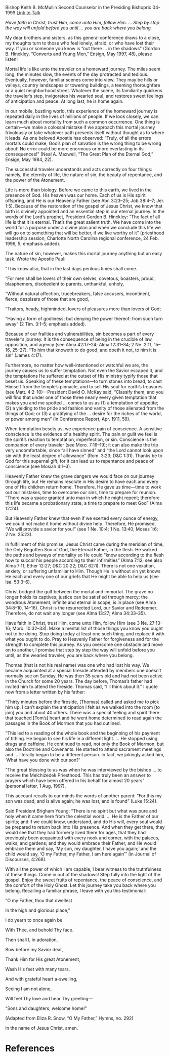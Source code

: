 Bishop Keith B. McMullin
Second Counselor in the Presiding Bishopric
04-1999
[Link to Talk](https://www.churchofjesuschrist.org/study/general-conference/1999/04/welcome-home?lang=eng)

_Have faith in Christ, trust Him, come unto Him, follow Him. … Step by step the way will unfold before you until … you are back where you belong._

My dear brothers and sisters, as this general conference draws to a close, my thoughts turn to those who feel lonely, afraid, or who have lost their way. If you or someone you know is “out there … in the shadows” (Gordon B. Hinckley, “Converts and Young Men,” Ensign, May 1997, 48), please listen!

Mortal life is like unto the traveler on a homeward journey. The miles seem long, the minutes slow, the events of the day protracted and tedious. Eventually, however, familiar scenes come into view. They may be hills or valleys, country landscapes or towering buildings, a teeming thoroughfare or a quiet neighborhood street. Whatever the scene, its familiarity quickens the traveler’s step, invigorates his wearied soul, and restores sweet feelings of anticipation and peace. At long last, he is home again.

In our mobile, bustling world, this experience of the homeward journey is repeated daily in the lives of millions of people. If we look closely, we can learn much about mortality from such a common occurrence. One thing is certain—we make a colossal mistake if we approach this mortal journey frivolously or take whatever path presents itself without thought as to where it leads. As one beloved Apostle has observed: “Truly, of all the errors mortals could make, God’s plan of salvation is the wrong thing to be wrong about! No error could be more enormous or more everlasting in its consequences!” (Neal A. Maxwell, “The Great Plan of the Eternal God,” Ensign, May 1984, 22).

The successful traveler understands and acts correctly on four things: namely, the eternity of life, the nature of sin, the beauty of repentance, and the power of the Atonement.

Life is more than biology. Before we came to this earth, we lived in the presence of God. His heaven was our home. Each of us is His spirit offspring, and He is our Heavenly Father (see Abr. 3:23–25; Job 38:4–7; Jer. 1:5). Because of the restoration of the gospel of Jesus Christ, we know that birth is divinely appointed and an essential step in our eternal journey. In the words of the Lord’s prophet, President Gordon B. Hinckley: “The fact of all life is that it is eternal. That’s the great salient truth. We have come into the world for a purpose under a divine plan and when we conclude this life we will go on to something that will be better, if we live worthy of it” (priesthood leadership session, Charlotte North Carolina regional conference, 24 Feb. 1996, 5; emphasis added).

The nature of sin, however, makes this mortal journey anything but an easy task. Wrote the Apostle Paul:

“This know also, that in the last days perilous times shall come.

“For men shall be lovers of their own selves, covetous, boasters, proud, blasphemers, disobedient to parents, unthankful, unholy,

“Without natural affection, trucebreakers, false accusers, incontinent, fierce, despisers of those that are good,

“Traitors, heady, highminded, lovers of pleasures more than lovers of God;

“Having a form of godliness; but denying the power thereof: from such turn away” (2 Tim. 3:1–5; emphasis added).

Because of our frailties and vulnerabilities, sin becomes a part of every traveler’s journey. It is the consequence of being in the crucible of law, opposition, and agency (see Alma 42:17–24; Alma 12:31–34; 2 Ne. 2:11, 15–16, 25–27). “To him that knoweth to do good, and doeth it not, to him it is sin” (James 4:17).

Furthermore, no matter how well-intentioned or watchful we are, the journey causes us to suffer temptation. Not even the Savior escaped it, and the temptations He suffered at the outset of His ministry typify those that beset us. Speaking of these temptations—to turn stones into bread, to cast Himself from the temple’s pinnacle, and to sell His soul for earth’s treasures (see Matt. 4:2–10)—President David O. McKay said, “Classify them, and you will find that under one of those three nearly every given temptation that makes you and me spotted … comes to us as (1) a temptation of appetite; (2) a yielding to the pride and fashion and vanity of those alienated from the things of God; or (3) a gratifying of the … desire for the riches of the world, or power among men” (in Conference Report, Apr. 1911, 59).

When temptation besets us, we experience pain of conscience. A sensitive conscience is the evidence of a healthy spirit. The pain or guilt we feel is the spirit’s reaction to temptation, imperfection, or sin. Conscience is the companion of every traveler (see Moro. 7:16–19); it can also make the trip very uncomfortable, since “all have sinned” and “the Lord cannot look upon sin with the least degree of allowance” (Rom. 3:23; D&C 1:31). Thanks be to God for this supernal gift, for it can lead us to repentance and peace of conscience (see Mosiah 4:1–3).

Heavenly Father knew the grave dangers we would face on our journey through life, but He remains resolute in His desire to have each and every one of His children return home. Therefore, He gave us time—time to work out our mistakes, time to overcome our sins, time to prepare for reunion. “There was a space granted unto man in which he might repent; therefore this life became a probationary state; a time to prepare to meet God” (Alma 12:24).

But Heavenly Father knew that even if we exerted every ounce of energy, we could not make it home without divine help. Therefore, He promised, “We will provide a savior for you!” (see 1 Ne. 10:4; 1 Ne. 13:40; Moses 1:6; 2 Ne. 25:23).

In fulfillment of this promise, Jesus Christ came during the meridian of time, the Only Begotten Son of God, the Eternal Father, in the flesh. He walked the paths and byways of mortality so He could “know according to the flesh how to succor his people according to their infirmities” (Alma 7:12; see also Alma 7:11; Ether 12:27; D&C 20:22; D&C 62:1). There is not one vexation, anxiety, or suffering unfamiliar to Him. Though He is without sin yet knows He each and every one of our griefs that He might be able to help us (see Isa. 53:3–6).

Christ bridged the gulf between the mortal and immortal. The grave no longer holds its captives; justice can be satisfied through mercy; the wondrous Atonement, infinite and eternal in scope, is in place (see Alma 34:8–10, 14–16). Christ is the resurrected Lord, our Savior and Redeemer. Therefore, do not wait any longer (see Alma 13:27; Alma 34:33–35).

Have faith in Christ, trust Him, come unto Him, follow Him (see 3 Ne. 27:13–16; Moro. 10:32–33). Make a mental list of those things you know you ought not to be doing. Stop doing today at least one such thing, and replace it with what you ought to do. Pray to Heavenly Father for forgiveness and for the strength to complete this journey. As you overcome one obstacle and move on to another, I promise that step by step the way will unfold before you until, as the wearied traveler, you are back where you belong.

Thomas (that is not his real name) was one who had lost his way. We became acquainted at a special fireside attended by members one doesn’t normally see on Sunday. He was then 35 years old and had not been active in the Church for some 20 years. The day before, Thomas’s father had invited him to attend the fireside. Thomas said, “I’ll think about it.” I quote now from a letter written by his father:

“Thirty minutes before the fireside, [Thomas] called and asked me to pick him up. I can’t explain the anticipation I felt as we walked into the room [to join] you and about 40 others. There was a special feeling and spirit there that touched [Tom’s] heart and he went home determined to read again the passages in the Book of Mormon that you had outlined.

“This led to a reading of the whole book and the beginning of his payment of tithing. He began to see his life in a different light. … He stopped using drugs and caffeine. He continued to read, not only the Book of Mormon, but also the Doctrine and Covenants. He started to attend sacrament meetings and … literally began to be a different person. In fact, we jokingly asked him, ‘What have you done with our son?’

“The great blessing to us was when he was interviewed by the bishop … to receive the Melchizedek Priesthood. This has truly been an answer to prayers which have been offered in his behalf for almost 20 years” (personal letter, 1 Aug. 1997).

This account recalls to our minds the words of another parent: “For this my son was dead, and is alive again; he was lost, and is found” (Luke 15:24).

Said President Brigham Young: “There is no spirit but what was pure and holy when it came here from the celestial world. … He is the Father of our spirits; and if we could know, understand, and do His will, every soul would be prepared to return back into His presence. And when they get there, they would see that they had formerly lived there for ages, that they had previously been acquainted with every nook and corner, with the palaces, walks, and gardens; and they would embrace their Father, and He would embrace them and say, ‘My son, my daughter, I have you again;’ and the child would say, ‘O my Father, my Father, I am here again’” (in Journal of Discourses, 4:268).

With all the power of which I am capable, I bear witness to the truthfulness of these things. Come in out of the shadows! Step fully into the light of the gospel. Enjoy the sweet fruits of repentance, the peace of conscience, and the comfort of the Holy Ghost. Let this journey take you back where you belong. Recalling a familiar phrase, I leave with you this testimonial:





“O my Father, thou that dwellest

In the high and glorious place,”

I do yearn to once again be

With Thee, and behold Thy face.





Then shall I, in adoration,

Bow before my Savior dear,

Thank Him for His great Atonement,

Wash His feet with many tears.





And with grateful heart a-swelling,

Seeing I am not alone,

Will feel Thy love and hear Thy greeting—

“Sons and daughters, welcome home!”





(Adapted from Eliza R. Snow, “O My Father,” Hymns, no. 292)





In the name of Jesus Christ, amen.

# References
